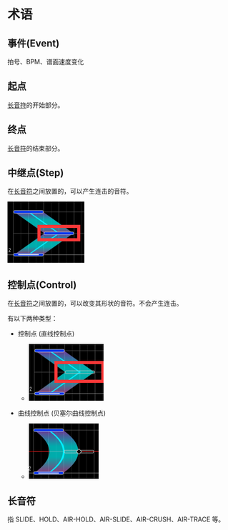 # 术语

## 事件(Event)

拍号、BPM、谱面速度变化

## 起点

[长音符](#长音符)的开始部分。

## 终点

[长音符](#长音符)的结束部分。

## 中继点(Step)

在[长音符](#长音符)之间放置的，可以产生连击的音符。

![Step](imgs/step.png)

## 控制点(Control)

在[长音符](#长音符)之间放置的，可以改变其形状的音符。不会产生连击。

有以下两种类型：

* 控制点 (直线控制点)

  * ![直线控制点](imgs/control-n.png)

* 曲线控制点 (贝塞尔曲线控制点)

  * ![曲线控制点](imgs/control-b.png)

## 长音符

指 SLIDE、HOLD、AIR-HOLD、AIR-SLIDE、AIR-CRUSH、AIR-TRACE 等。
